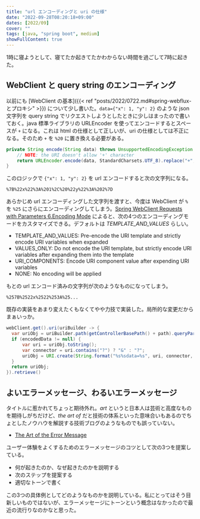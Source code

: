 ```yaml
---
title: "url エンコーディングと uri の仕様"
date: "2022-09-28T08:20:18+09:00"
dates: [2022/09]
cover: ""
tags: [java, "spring boot", medium]
showFullContent: true
---
```


1時に寝ようとして、寝てたか起きてたかわからない時間を過ごして7時に起きた。

## WebClient と query string のエンコーディング

以前にも [WebClient の基本]({{< ref "posts/2022/0722.md#spring-webflux-とプロキシ" >}}) について少し書いた。`data={"x": 1, "y": 2}` のような json 文字列を query string でリクエストしようとしたときに少しはまったので書いておく。java 標準ライブラリの URLEncoder を使ってエンコードするとスペースが `+` になる。これは html の仕様として正しいが、uri の仕様としては不正になる。そのため `+` を `%20` に置き換える必要がある。

```java
private String encode(String data) throws UnsupportedEncodingException {
    // NOTE: the URI doesn't allow '+' character
    return URLEncoder.encode(data, StandardCharsets.UTF_8).replace("+", "%20");
}
```

このロジックで `{"x": 1, "y": 2}` を url エンコードすると次の文字列になる。

```
%7B%22x%22%3A%201%2C%20%22y%22%3A%202%7D
```

あらかじめ url エンコーディングした文字列を渡すと、今度は WebClient が `%` を `%25` にさらにエンコーディングしてしまう。[Spring WebClient Requests with Parameters 6.Encoding Mode](https://www.baeldung.com/webflux-webclient-parameters#encoding-mode) によると、次の4つのエンコーディングモードをカスタマイズできる。デフォルトは *TEMPLATE_AND_VALUES* らしい。

* TEMPLATE_AND_VALUES: Pre-encode the URI template and strictly encode URI variables when expanded
* VALUES_ONLY: Do not encode the URI template, but strictly encode URI variables after expanding them into the template
* URI_COMPONENTS: Encode URI component value after expending URI variables
* NONE: No encoding will be applied

もとの url エンコード済みの文字列が次のようなものになってしまう。

```
%257B%2522x%2522%253A%25...
```

既存の実装をあまり変えたくもなくてやや力技で実装した。局所的な変更だからまぁいっか。

```java
webClient.get().uri(uriBuilder -> {
  var uriObj = uriBuilder.path(getControllerBasePath() + path).queryParams(query).build(pathParams);
  if (encodedData != null) {
      var uri = uriObj.toString();
      var connector = uri.contains("?") ? "&" : "?";
      uriObj = URI.create(String.format("%s%sdata=%s", uri, connector, encodedData));
  }
  return uriObj;
}).retrieve()
```

## よいエラーメッセージ、わるいエラーメッセージ

タイトルに惹かれてちょっと期待外れ。*art* というと日本人は芸術と高度なものを期待しがちだけど、*the art of* だと技術の体系といった意味合いもあるのでちょとしたノウハウを解説する技術ブログのようなものでも誤っていない。

* [The Art of the Error Message](https://medium.com/s/user-friendly/the-art-of-the-error-message-9f878d0bff80)

ユーザー体験をよくするためのエラーメッセージのコツとして次の3つを提案している。

* 何が起きたのか、なぜ起きたのかを説明する
* 次のステップを提案する
* 適切なトーンで書く

この3つの具体例としてどのようなものかを説明している。私にとってはそう目新しいものではないが、エラーメッセージにトーンという概念はなかったので最近の流行りなのかなと思った。
